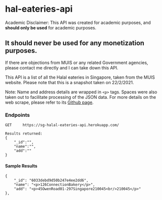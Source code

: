 # hal-eateries-api

Academic Disclaimer: This API was created for academic purposes, and **should only be used** for academic purposes.

## **It should never be used for any monetization purposes.**

If there are objections from MUIS or any related Government agencies, please contact me directly and I can take down this API.

This API is a list of all the Halal eateries in Singapore, taken from the MUIS website. Please note that this is a snapshot taken on 22/2/2021.

Note:
Name and address details are wrapped in `<p>` tags. Spaces were also taken out to facilitate processing of the JSON data. For more details on the web scrape, please refer to its [Github page](https://github.com/hkgnp/halal-eateries).

### Endpoints

```
GET     https://sg-halal-eateries-api.herokuapp.com/

Results returned:
{
    "_id":"",
    "name":"",
    "add":""
}
```

#### Sample Results

```
{
    "_id": "6033debd9d50b247e4ee2dd6",
    "name": "<p>126ConnectionBakery</p>",
    "add": "<p>45OwenRoad01-297Singapore210045<br/>210045</p>"
},
```
